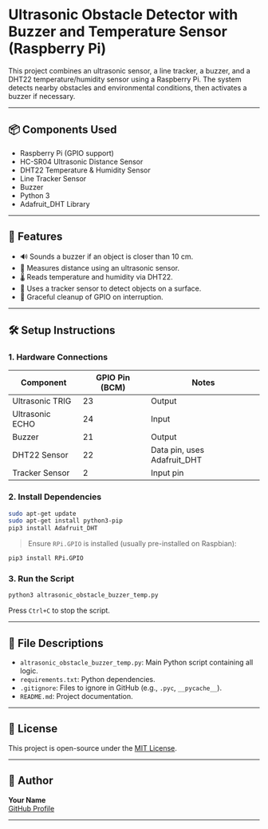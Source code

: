 # Ultrasonic Obstacle Detector with Buzzer and Temperature Sensor (Raspberry Pi)

This project combines an ultrasonic sensor, a line tracker, a buzzer, and a DHT22 temperature/humidity sensor using a Raspberry Pi. The system detects nearby obstacles and environmental conditions, then activates a buzzer if necessary.

---

## 📦 Components Used

- Raspberry Pi (GPIO support)
- HC-SR04 Ultrasonic Distance Sensor
- DHT22 Temperature & Humidity Sensor
- Line Tracker Sensor
- Buzzer
- Python 3
- Adafruit_DHT Library

---

## 🚀 Features

- 🔊 Sounds a buzzer if an object is closer than 10 cm.
- 📏 Measures distance using an ultrasonic sensor.
- 🌡️ Reads temperature and humidity via DHT22.
- 🧲 Uses a tracker sensor to detect objects on a surface.
- 🧼 Graceful cleanup of GPIO on interruption.

---

## 🛠️ Setup Instructions

### 1. Hardware Connections

| Component        | GPIO Pin (BCM) | Notes                          |
|------------------|----------------|--------------------------------|
| Ultrasonic TRIG  | 23             | Output                         |
| Ultrasonic ECHO  | 24             | Input                          |
| Buzzer           | 21             | Output                         |
| DHT22 Sensor     | 22             | Data pin, uses Adafruit_DHT    |
| Tracker Sensor   | 2              | Input pin                      |

### 2. Install Dependencies

```bash
sudo apt-get update
sudo apt-get install python3-pip
pip3 install Adafruit_DHT
```

> Ensure `RPi.GPIO` is installed (usually pre-installed on Raspbian):
```bash
pip3 install RPi.GPIO
```

### 3. Run the Script

```bash
python3 altrasonic_obstacle_buzzer_temp.py
```

Press `Ctrl+C` to stop the script.

---

## 📁 File Descriptions

- `altrasonic_obstacle_buzzer_temp.py`: Main Python script containing all logic.
- `requirements.txt`: Python dependencies.
- `.gitignore`: Files to ignore in GitHub (e.g., `.pyc`, `__pycache__`).
- `README.md`: Project documentation.

---

## 📄 License

This project is open-source under the [MIT License](https://opensource.org/licenses/MIT).

---

## 👤 Author

**Your Name**  
[GitHub Profile](https://github.com/yourusername)

---
